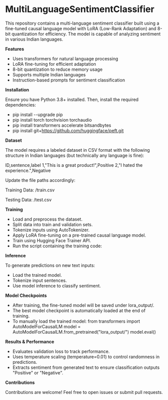 # MultiLanguageSentimentClassifier
This repository contains a multi-language sentiment classifier built using a fine-tuned causal language model with LoRA (Low-Rank Adaptation) and 8-bit quantization for efficiency. The model is capable of analyzing sentiment in various Indian languages.

**Features**
- Uses transformers for natural language processing
- LoRA fine-tuning for efficient adaptation
- 8-bit quantization to reduce memory usage
- Supports multiple Indian languages
- Instruction-based prompts for sentiment classification

**Installation**

Ensure you have Python 3.8+ installed. Then, install the required dependencies:

- pip install --upgrade pip
- pip install torch torchvision torchaudio
- pip install transformers accelerate bitsandbytes
- pip install git+https://github.com/huggingface/peft.git

**Dataset**

The model requires a labeled dataset in CSV format with the following structure in Indian languages (but technically any language is fine):

ID,sentence,label
1,"This is a great product!",Positive
2,"I hated the experience.",Negative

Update the file paths accordingly:

Training Data: /train.csv

Testing Data: /test.csv

**Training**
- Load and preprocess the dataset.
- Split data into train and validation sets.
- Tokenize inputs using AutoTokenizer.
- Apply LoRA fine-tuning on a pre-trained causal language model.
- Train using Hugging Face Trainer API.
- Run the script containing the training code:


**Inference**

To generate predictions on new text inputs:
- Load the trained model.
- Tokenize input sentences.
- Use model inference to classify sentiment.


**Model Checkpoints**

- After training, the fine-tuned model will be saved under lora_output/.
- The best model checkpoint is automatically loaded at the end of training.
- To manually load the trained model:
from transformers import AutoModelForCausalLM
model = AutoModelForCausalLM.from_pretrained("lora_output/")
model.eval()


**Results & Performance**
- Evaluates validation loss to track performance.
- Uses temperature scaling (temperature=0.01) to control randomness in predictions.
- Extracts sentiment from generated text to ensure classification outputs "Positive" or "Negative".


**Contributions**

Contributions are welcome! Feel free to open issues or submit pull requests.
